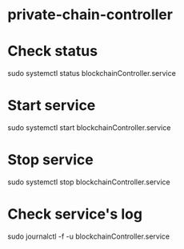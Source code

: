 # private-chain-controller

# Check status
sudo systemctl status blockchainController.service

# Start service
sudo systemctl start blockchainController.service

# Stop service
sudo systemctl stop blockchainController.service

# Check service's log
sudo journalctl -f -u blockchainController.service
